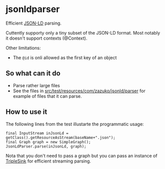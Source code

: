 # jsonldparser

Efficient [JSON-LD](http://json-ld.org/) parsing.

Cuttently supporty only a tiny subset of the JSON-LD format. Most notably it 
doesn't support contexts (@Context).

Other limitations:
- The `@id` is onli allowed as the first key of an object
 

## So what can it do

- Parse rather large files
- See the files in [src/test/resources/com/zazuko/jsonld/parser](src/test/resources/com/zazuko/jsonld/parser) for example of files that it can parse.
 
## How to use it

The following lines from the test illustarte the programmatic usage:

```
final InputStream inJsonLd = getClass().getResourceAsStream(baseName+".json");
final Graph graph = new SimpleGraph();
JsonLdParser.parse(inJsonLd, graph);
```

Nota that you don't need to pass a graph but you can pass an instance of [TripleSink](com/zazuko/jsonld/parser/TripleSink.java) for efficient streaming parsing.
